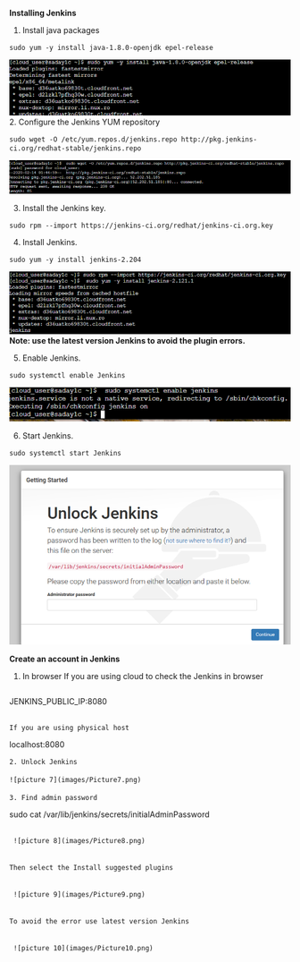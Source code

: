**Installing Jenkins**

1. Install java packages 
```
sudo yum -y install java-1.8.0-openjdk epel-release
  ```
  ![picture 1](images/Picture1.png)
2. Configure the Jenkins YUM repository
 ```
 sudo wget -O /etc/yum.repos.d/jenkins.repo http://pkg.jenkins-ci.org/redhat-stable/jenkins.repo
 ```
 
  ![picture 2](images/Picture2.png)
 
3. Install the Jenkins key.
 ```
 sudo rpm --import https://jenkins-ci.org/redhat/jenkins-ci.org.key
 ```
4. Install Jenkins.
 ```
 sudo yum -y install jenkins-2.204
 ```
 
  ![picture 3](images/Picture3.png)
**Note: use the latest version Jenkins to avoid the plugin errors.**
 
5. Enable Jenkins.
 ```
 sudo systemctl enable Jenkins
 ```
 
  ![picture 4](images/Picture4.png)

6. Start Jenkins.
 ```
 sudo systemctl start Jenkins
 ```

  ![picture 6](images/Picture6.png) 



**Create an account in Jenkins** 
1. In browser 
 If you are using cloud to check the Jenkins in browser
   ```
  JENKINS_PUBLIC_IP:8080
   ```
                    
  If you are using physical host 
   ``` 
   localhost:8080
   ```
 2.	Unlock Jenkins
  
  ![picture 7](images/Picture7.png)                    

3. Find admin password 

 ``` 
 sudo cat /var/lib/jenkins/secrets/initialAdminPassword
 ```

  ![picture 8](images/Picture8.png) 
    
    
Then select the Install suggested plugins


  ![picture 9](images/Picture9.png) 
  
  
To avoid the error use latest version Jenkins 


  ![picture 10](images/Picture10.png)
 


